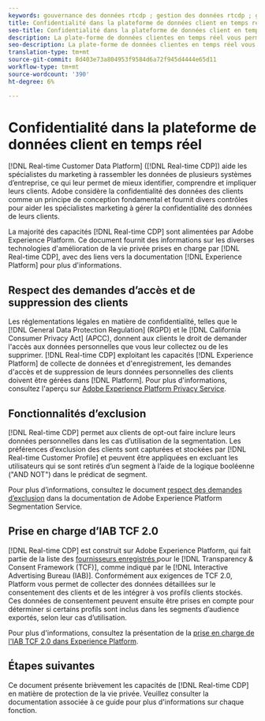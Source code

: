 ```yaml
---
keywords: gouvernance des données rtcdp ; gestion des données rtcdp ; gestion des données client en temps réel ; gestion des données de profil ; respect de la vie privée rtcdp ; respect de la vie privée rtcdp
title: Confidentialité dans la plateforme de données client en temps réel
seo-title: Confidentialité dans la plateforme de données client en temps réel
description: La plate-forme de données clientes en temps réel vous permet de rationaliser le processus de gestion de vos données en conformité avec les règles de confidentialité.
seo-description: La plate-forme de données clientes en temps réel vous permet de rationaliser le processus de gestion de vos données en conformité avec les règles de confidentialité.
translation-type: tm+mt
source-git-commit: 8d403e73a804953f9584d6a72f945d4444e65d11
workflow-type: tm+mt
source-wordcount: '390'
ht-degree: 6%

---
```



# Confidentialité dans la plateforme de données client en temps réel

[!DNL Real-time Customer Data Platform] ([!DNL Real-time CDP]) aide les spécialistes du marketing à rassembler les données de plusieurs systèmes d’entreprise, ce qui leur permet de mieux identifier, comprendre et impliquer leurs clients. Adobe considère la confidentialité des données des clients comme un principe de conception fondamental et fournit divers contrôles pour aider les spécialistes marketing à gérer la confidentialité des données de leurs clients.

La majorité des capacités [!DNL Real-time CDP] sont alimentées par Adobe Experience Platform. Ce document fournit des informations sur les diverses technologies d&#39;amélioration de la vie privée prises en charge par [!DNL Real-time CDP], avec des liens vers la documentation [!DNL Experience Platform] pour plus d&#39;informations.

## Respect des demandes d’accès et de suppression des clients

Les réglementations légales en matière de confidentialité, telles que le [!DNL General Data Protection Regulation] (RGPD) et le [!DNL California Consumer Privacy Act] (APCC), donnent aux clients le droit de demander l&#39;accès aux données personnelles que vous leur collectez ou de les supprimer. [!DNL Real-time CDP] exploitant les capacités [!DNL Experience Platform] de collecte de données et d&#39;enregistrement, les demandes d&#39;accès et de suppression de leurs données personnelles des clients doivent être gérées dans [!DNL Platform]. Pour plus d&#39;informations, consultez l&#39;aperçu sur [Adobe Experience Platform Privacy Service](../../privacy-service/home.md).

## Fonctionnalités d’exclusion

[!DNL Real-time CDP] permet aux clients de opt-out faire inclure leurs données personnelles dans les cas d’utilisation de la segmentation. Les préférences d’exclusion des clients sont capturées et stockées par [!DNL Real-time Customer Profile] et peuvent être appliquées en excluant les utilisateurs qui se sont retirés d’un segment à l’aide de la logique booléenne (&quot;AND NOT&quot;) dans le prédicat de segment.

Pour plus d’informations, consultez le document [respect des demandes d’exclusion](../../segmentation/honoring-opt-outs.md) dans la documentation de Adobe Experience Platform Segmentation Service.

## Prise en charge d’IAB TCF 2.0

[!DNL Real-time CDP] est construit sur Adobe Experience Platform, qui fait partie de la liste des  [fournisseurs enregistrés ](https://iabeurope.eu/vendor-list-tcf-v2-0/) pour le  [!DNL Transparency & Consent Framework (TCF)], comme indiqué par le  [!DNL Interactive Advertising Bureau (IAB)]. Conformément aux exigences de TCF 2.0, Platform vous permet de collecter des données détaillées sur le consentement des clients et de les intégrer à vos profils clients stockés. Ces données de consentement peuvent ensuite être prises en compte pour déterminer si certains profils sont inclus dans les segments d’audience exportés, selon leur cas d’utilisation.

Pour plus d&#39;informations, consultez la présentation de la [prise en charge de l&#39;IAB TCF 2.0 dans Experience Platform](../../landing/governance-privacy-security/consent/iab/overview.md).

## Étapes suivantes

Ce document présente brièvement les capacités de [!DNL Real-time CDP] en matière de protection de la vie privée. Veuillez consulter la documentation associée à ce guide pour plus d&#39;informations sur chaque fonction.